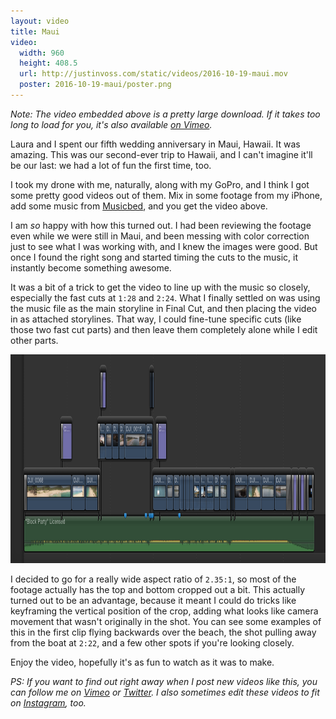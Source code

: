 ```yaml
---
layout: video
title: Maui
video:
  width: 960
  height: 408.5
  url: http://justinvoss.com/static/videos/2016-10-19-maui.mov
  poster: 2016-10-19-maui/poster.png
---
```


*Note: The video embedded above is a pretty large download. If it takes too long to load for you, it's also available [on Vimeo][mirror].*

[mirror]: http://vimeo.com/justinvoss/maui-2016

Laura and I spent our fifth wedding anniversary in Maui, Hawaii. It was amazing. This was our second-ever trip to Hawaii, and I can't imagine it'll be our last: we had a lot of fun the first time, too.

I took my drone with me, naturally, along with my GoPro, and I think I got some pretty good videos out of them. Mix in some footage from my iPhone, add some music from [Musicbed][], and you get the video above.

[Musicbed]: https://www.musicbed.com

I am *so* happy with how this turned out. I had been reviewing the footage even while we were still in Maui, and been messing with color correction just to see what I was working with, and I knew the images were good. But once I found the right song and started timing the cuts to the music, it instantly become something awesome.

It was a bit of a trick to get the video to line up with the music so closely, especially the fast cuts at `1:28` and `2:24`. What I finally settled on was using the music file as the main storyline in Final Cut, and then placing the video in as attached storylines. That way, I could fine-tune specific cuts (like those two fast cut parts) and then leave them completely alone while I edit other parts.

<div class="blockimage">
<img width="979" height="334"
  src="/static/post_assets/2016-10-19-maui/fcpx-storylines.png"
  alt="A screenshot of Final Cut Pro X showing the storyline arrangement."
  title="" />
</div>

I decided to go for a really wide aspect ratio of `2.35:1`, so most of the footage actually has the top and bottom cropped out a bit. This actually turned out to be an advantage, because it meant I could do tricks like keyframing the vertical position of the crop, adding what looks like camera movement that wasn't originally in the shot. You can see some examples of this in the first clip flying backwards over the beach, the shot pulling away from the boat at `2:22`, and a few other spots if you're looking closely.

Enjoy the video, hopefully it's as fun to watch as it was to make.

*PS: If you want to find out right away when I post new videos like this, you can follow me on [Vimeo][] or [Twitter][]. I also sometimes edit these videos to fit on [Instagram][], too.*

[Vimeo]: https://vimeo.com/justinvoss
[Twitter]: https://twitter.com/justinvoss
[Instagram]: https://www.instagram.com/justinvoss/
